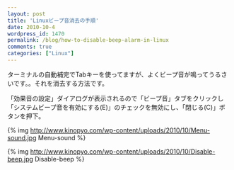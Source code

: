 ```yaml
---
layout: post
title: 'Linuxビープ音消去の手順'
date: 2010-10-4
wordpress_id: 1470
permalink: /blog/how-to-disable-beep-alarm-in-linux
comments: true
categories: ["Linux"]
---
```

ターミナルの自動補完でTabキーを使ってますが、よくビープ音が鳴ってうるさいです。。それを消去する方法です。

「効果音の設定」ダイアログが表示されるので「ビープ音」タブをクリックし「システムビープ音を有効にする(E)」のチェックを無効にし、「閉じる(C)」ボタンを押下。

{% img http://www.kinopyo.com/wp-content/uploads/2010/10/Menu-sound.jpg Menu-sound %}

{% img http://www.kinopyo.com/wp-content/uploads/2010/10/Disable-beep.jpg Disable-beep %}
